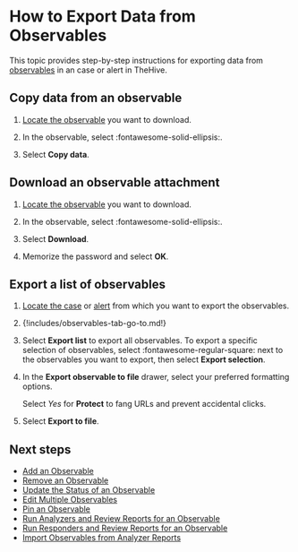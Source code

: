 # How to Export Data from Observables

This topic provides step-by-step instructions for exporting data from [observables](about-observables.md) in an case or alert in TheHive.

## Copy data from an observable

1. [Locate the observable](../search-for-cases/find-an-observable.md) you want to download.

2. In the observable, select :fontawesome-solid-ellipsis:.

3. Select **Copy data**.

## Download an observable attachment

1. [Locate the observable](../search-for-cases/find-an-observable.md) you want to download.

2. In the observable, select :fontawesome-solid-ellipsis:.

3. Select **Download**.

4. Memorize the password and select **OK**.

## Export a list of observables

1. [Locate the case](../search-for-cases/find-a-case.md) or [alert](../../alerts/search-for-alerts/find-an-alert.md) from which you want to export the observables.

2. {!includes/observables-tab-go-to.md!}

3. Select **Export list** to export all observables. To export a specific selection of observables, select :fontawesome-regular-square: next to the observables you want to export, then select **Export selection**.

4. In the **Export observable to file** drawer, select your preferred formatting options.

    Select *Yes* for **Protect** to fang URLs and prevent accidental clicks.
    
5. Select **Export to file**.

<h2>Next steps</h2>

* [Add an Observable](add-an-observable.md)
* [Remove an Observable](remove-an-observable.md)
* [Update the Status of an Observable](update-an-observable-status.md)
* [Edit Multiple Observables](edit-multiple-observables.md)
* [Pin an Observable](pin-an-observable.md)
* [Run Analyzers and Review Reports for an Observable](run-analyzers-on-an-observable.md)
* [Run Responders and Review Reports for an Observable](run-responders-on-an-observable.md)
* [Import Observables from Analyzer Reports](import-observables-from-analyzer-reports.md)
